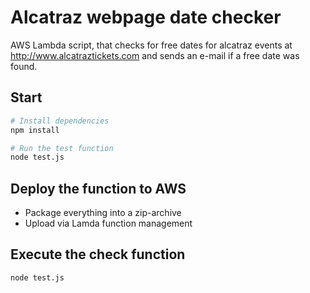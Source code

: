 # Alcatraz webpage date checker

AWS Lambda script, that checks for free dates for alcatraz events at http://www.alcatraztickets.com and sends an e-mail if a free date was found.

## Start
```bash
# Install dependencies
npm install

# Run the test function 
node test.js
```


## Deploy the function to AWS

- Package everything into a zip-archive
- Upload via Lamda function management

## Execute the check function
`node test.js`